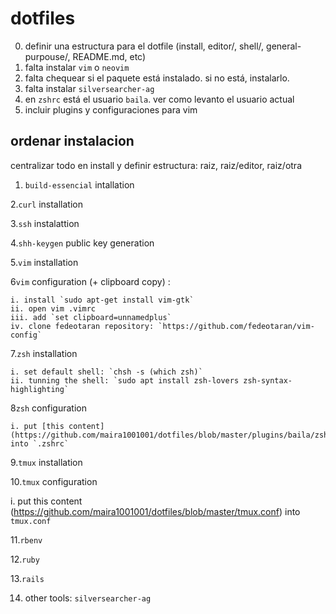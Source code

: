 # dotfiles

0. definir una estructura para el dotfile (install, editor/, shell/, general-purpouse/, README.md, etc)
1. falta instalar `vim` o `neovim`
2. falta chequear si el paquete está instalado. si no está, instalarlo.
3. falta instalar `silversearcher-ag`
4. en `zshrc` está el usuario `baila`. ver como levanto el usuario actual
5. incluir plugins y configuraciones para vim


## ordenar instalacion
centralizar todo en install y definir estructura: raiz, raiz/editor, raiz/otra

1. `build-essencial` intallation

2.`curl` installation

3.`ssh` instalattion

4.`shh-keygen` public key generation

5.`vim` installation

6`vim` configuration (+ clipboard copy) : 
  
    i. install `sudo apt-get install vim-gtk`
    ii. open vim .vimrc
    iii. add `set clipboard=unnamedplus`
    iv. clone fedeotaran repository: `https://github.com/fedeotaran/vim-config`

7.`zsh` installation

    i. set default shell: `chsh -s (which zsh)`
    ii. tunning the shell: `sudo apt install zsh-lovers zsh-syntax-highlighting` 
   
8`zsh` configuration

    i. put [this content](https://github.com/maira1001001/dotfiles/blob/master/plugins/baila/zshrc.zsh) into `.zshrc` 

9.`tmux` installation

10.`tmux` configuration

  i. put this content (https://github.com/maira1001001/dotfiles/blob/master/tmux.conf) into `tmux.conf`

11.`rbenv`

12.`ruby`

13.`rails`

14. other tools: `silversearcher-ag`
